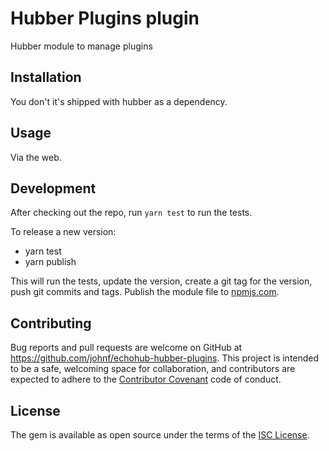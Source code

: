 # Hubber Plugins plugin

Hubber module to manage plugins

## Installation

You don't it's shipped with hubber as a dependency.

## Usage

Via the web.

## Development

After checking out the repo, run `yarn test` to run the tests.

To release a new version:

* yarn test
* yarn publish

This will run the tests, update the version, create a git tag for the version, push git commits and tags. Publish the module file to [npmjs.com](https://npmjs.com).

## Contributing

Bug reports and pull requests are welcome on GitHub at https://github.com/johnf/echohub-hubber-plugins. This project is intended to be a safe, welcoming space for collaboration, and contributors are expected to adhere to the [Contributor Covenant](contributor-covenant.org) code of conduct.

## License

The gem is available as open source under the terms of the [ISC License](http://opensource.org/licenses/ISC).
